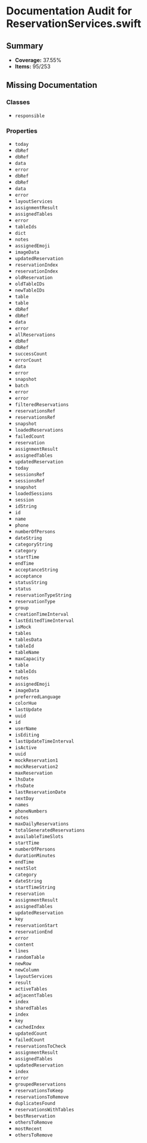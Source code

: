 # Documentation Audit for ReservationServices.swift

## Summary

- **Coverage:** 37.55%
- **Items:** 95/253

## Missing Documentation

### Classes
- `responsible`

### Properties
- `today`
- `dbRef`
- `dbRef`
- `data`
- `error`
- `dbRef`
- `dbRef`
- `data`
- `error`
- `layoutServices`
- `assignmentResult`
- `assignedTables`
- `error`
- `tableIds`
- `dict`
- `notes`
- `assignedEmoji`
- `imageData`
- `updatedReservation`
- `reservationIndex`
- `reservationIndex`
- `oldReservation`
- `oldTableIDs`
- `newTableIDs`
- `table`
- `table`
- `dbRef`
- `dbRef`
- `data`
- `error`
- `allReservations`
- `dbRef`
- `dbRef`
- `successCount`
- `errorCount`
- `data`
- `error`
- `snapshot`
- `batch`
- `error`
- `error`
- `filteredReservations`
- `reservationsRef`
- `reservationsRef`
- `snapshot`
- `loadedReservations`
- `failedCount`
- `reservation`
- `assignmentResult`
- `assignedTables`
- `updatedReservation`
- `today`
- `sessionsRef`
- `sessionsRef`
- `snapshot`
- `loadedSessions`
- `session`
- `idString`
- `id`
- `name`
- `phone`
- `numberOfPersons`
- `dateString`
- `categoryString`
- `category`
- `startTime`
- `endTime`
- `acceptanceString`
- `acceptance`
- `statusString`
- `status`
- `reservationTypeString`
- `reservationType`
- `group`
- `creationTimeInterval`
- `lastEditedTimeInterval`
- `isMock`
- `tables`
- `tablesData`
- `tableId`
- `tableName`
- `maxCapacity`
- `table`
- `tableIds`
- `notes`
- `assignedEmoji`
- `imageData`
- `preferredLanguage`
- `colorHue`
- `lastUpdate`
- `uuid`
- `id`
- `userName`
- `isEditing`
- `lastUpdateTimeInterval`
- `isActive`
- `uuid`
- `mockReservation1`
- `mockReservation2`
- `maxReservation`
- `lhsDate`
- `rhsDate`
- `lastReservationDate`
- `nextDay`
- `names`
- `phoneNumbers`
- `notes`
- `maxDailyReservations`
- `totalGeneratedReservations`
- `availableTimeSlots`
- `startTime`
- `numberOfPersons`
- `durationMinutes`
- `endTime`
- `nextSlot`
- `category`
- `dateString`
- `startTimeString`
- `reservation`
- `assignmentResult`
- `assignedTables`
- `updatedReservation`
- `key`
- `reservationStart`
- `reservationEnd`
- `error`
- `content`
- `lines`
- `randomTable`
- `newRow`
- `newColumn`
- `layoutServices`
- `result`
- `activeTables`
- `adjacentTables`
- `index`
- `sharedTables`
- `index`
- `key`
- `cachedIndex`
- `updatedCount`
- `failedCount`
- `reservationsToCheck`
- `assignmentResult`
- `assignedTables`
- `updatedReservation`
- `index`
- `error`
- `groupedReservations`
- `reservationsToKeep`
- `reservationsToRemove`
- `duplicatesFound`
- `reservationsWithTables`
- `bestReservation`
- `othersToRemove`
- `mostRecent`
- `othersToRemove`
